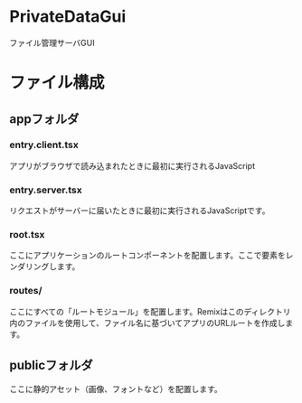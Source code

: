 # PrivateDataGui
ファイル管理サーバGUI

# ファイル構成
## appフォルダ
### entry.client.tsx
アプリがブラウザで読み込まれたときに最初に実行されるJavaScript
### entry.server.tsx
リクエストがサーバーに届いたときに最初に実行されるJavaScriptです。
### root.tsx
ここにアプリケーションのルートコンポーネントを配置します。ここで<html>要素をレンダリングします。
### routes/ 
ここにすべての「ルートモジュール」を配置します。Remixはこのディレクトリ内のファイルを使用して、ファイル名に基づいてアプリのURLルートを作成します。

## publicフォルダ
ここに静的アセット（画像、フォントなど）を配置します。